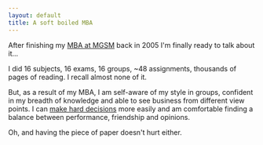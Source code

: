 ```yaml
---
layout: default
title: A soft boiled MBA
---
```


After finishing my [MBA at MGSM](http://www.gsm.mq.edu.au/) back in 2005 I'm
finally ready to talk about it...

I did 16 subjects, 16 exams, 16 groups, ~48 assignments, thousands of pages of
reading. I recall almost none of it.

But, as a result of my MBA, I am self-aware of my style in groups, confident in
my breadth of knowledge and able to see business from different view points. I
can [make hard decisions](http://www.e-gineer.com/v2/blog/2005/08/unofficial-history-of-synop.htm)
more easily and am comfortable finding a balance between performance, friendship
and opinions.

Oh, and having the piece of paper doesn't hurt either.
